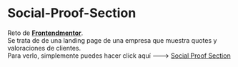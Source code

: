 # Social-Proof-Section

Reto de <a href="https://www.frontendmentor.io/"><b>Frontendmentor</b></a>.
<br>
Se trata de de una landing page de una empresa que muestra quotes y valoraciones de clientes.
<br>
Para verlo, simplemente puedes hacer click aquí ---> <a href="">Social Proof Section</a>
